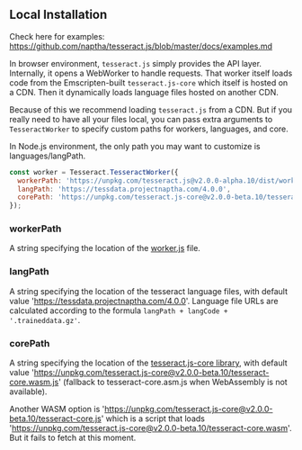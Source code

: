 ## Local Installation

Check here for examples: https://github.com/naptha/tesseract.js/blob/master/docs/examples.md 

In browser environment, `tesseract.js` simply provides the API layer. Internally, it opens a WebWorker to handle requests. That worker itself loads code from the Emscripten-built `tesseract.js-core` which itself is hosted on a CDN. Then it dynamically loads language files hosted on another CDN.

Because of this we recommend loading `tesseract.js` from a CDN. But if you really need to have all your files local, you can pass extra arguments to `TesseractWorker` to specify custom paths for workers, languages, and core.

In Node.js environment, the only path you may want to customize is languages/langPath.

```javascript
const worker = Tesseract.TesseractWorker({
  workerPath: 'https://unpkg.com/tesseract.js@v2.0.0-alpha.10/dist/worker.min.js',
  langPath: 'https://tessdata.projectnaptha.com/4.0.0',
  corePath: 'https://unpkg.com/tesseract.js-core@v2.0.0-beta.10/tesseract-core.wasm.js',
});
```

### workerPath
A string specifying the location of the [worker.js](./dist/worker.min.js) file.

### langPath
A string specifying the location of the tesseract language files, with default value 'https://tessdata.projectnaptha.com/4.0.0'. Language file URLs are calculated according to the formula `langPath + langCode + '.traineddata.gz'`.

### corePath
A string specifying the location of the [tesseract.js-core library](https://github.com/naptha/tesseract.js-core), with default value 'https://unpkg.com/tesseract.js-core@v2.0.0-beta.10/tesseract-core.wasm.js' (fallback to tesseract-core.asm.js when WebAssembly is not available).

Another WASM option is 'https://unpkg.com/tesseract.js-core@v2.0.0-beta.10/tesseract-core.js' which is a script that loads 'https://unpkg.com/tesseract.js-core@v2.0.0-beta.10/tesseract-core.wasm'. But it fails to fetch at this moment.
